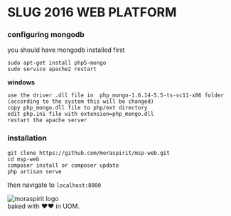 # SLUG 2016 WEB PLATFORM

### configuring mongodb
you should have mongodb installed first

```
sudo apt-get install php5-mongo
sudo service apache2 restart
```

**windows**
```
use the driver .dll file in  php_mongo-1.6.14-5.5-ts-vc11-x86 folder (according to the system this will be changed)
copy php_mongo.dll file to php/ext directory
edit php.ini file with extension=php_mongo.dll
restart the apache server
```
### installation
```
git clone https://github.com/moraspirit/msp-web.git
cd msp-web
composer install or composer update
php artisan serve
```

then navigate to `localhost:8000`

![moraspirit logo](http://moraspirit.com/sites/default/files/msp_text_logo_300.png)  
baked with ♥♥ in UOM.
